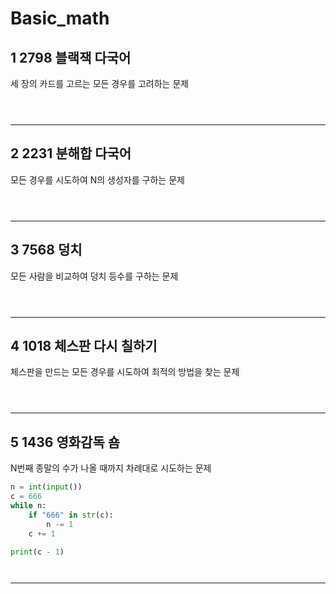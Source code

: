 # **Basic_math**


## **1	2798	 블랙잭	다국어**
세 장의 카드를 고르는 모든 경우를 고려하는 문제

```py
```

```js
```

```java
```
___

## **2	2231	 분해합	다국어**
모든 경우를 시도하여 N의 생성자를 구하는 문제

```py
```

```js
```

```java
```
___

## **3	7568	 덩치**
모든 사람을 비교하여 덩치 등수를 구하는 문제

```py
```

```js
```

```java
```

___

## **4	1018	 체스판 다시 칠하기**
체스판을 만드는 모든 경우를 시도하여 최적의 방법을 찾는 문제

```py
```

```js
```

```java
```

___

## **5	1436	 영화감독 숌**
N번째 종말의 수가 나올 때까지 차례대로 시도하는 문제

```py
n = int(input())
c = 666
while n:
    if "666" in str(c):
        n -= 1
    c += 1

print(c - 1)
```

```js
```

```java
```

___